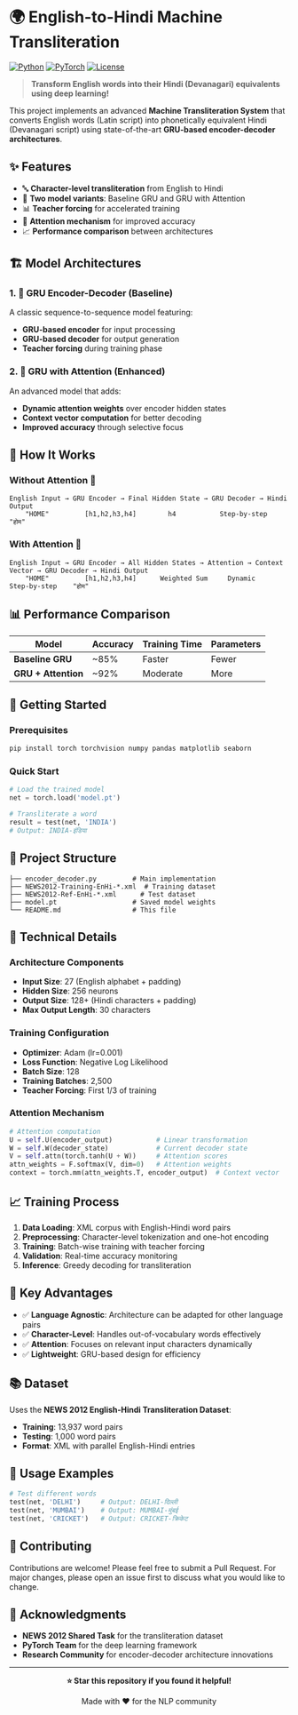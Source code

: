 # 🌍 English-to-Hindi Machine Transliteration

[![Python](https://img.shields.io/badge/Python-3.7+-blue.svg)](https://www.python.org/downloads/)
[![PyTorch](https://img.shields.io/badge/PyTorch-1.0+-red.svg)](https://pytorch.org/)
[![License](https://img.shields.io/badge/License-MIT-green.svg)](LICENSE)

> **Transform English words into their Hindi (Devanagari) equivalents using deep learning!**

This project implements an advanced **Machine Transliteration System** that converts English words (Latin script) into phonetically equivalent Hindi (Devanagari script) using state-of-the-art **GRU-based encoder-decoder architectures**.

## ✨ Features

- 🔤 **Character-level transliteration** from English to Hindi
- 🧠 **Two model variants**: Baseline GRU and GRU with Attention
- 📊 **Teacher forcing** for accelerated training
- 🎯 **Attention mechanism** for improved accuracy
- 📈 **Performance comparison** between architectures

## 🏗️ Model Architectures

### 1. 🔄 GRU Encoder-Decoder (Baseline)
A classic sequence-to-sequence model featuring:
- **GRU-based encoder** for input processing
- **GRU-based decoder** for output generation
- **Teacher forcing** during training phase

### 2. 🎯 GRU with Attention (Enhanced)
An advanced model that adds:
- **Dynamic attention weights** over encoder hidden states
- **Context vector computation** for better decoding
- **Improved accuracy** through selective focus

## 🔬 How It Works

### Without Attention 🔄
```
English Input → GRU Encoder → Final Hidden State → GRU Decoder → Hindi Output
    "HOME"         [h1,h2,h3,h4]        h4           Step-by-step    "होम"
```

### With Attention 🎯
```
English Input → GRU Encoder → All Hidden States → Attention → Context Vector → GRU Decoder → Hindi Output
    "HOME"         [h1,h2,h3,h4]      Weighted Sum     Dynamic        Step-by-step    "होम"
```

## 📊 Performance Comparison

| Model | Accuracy | Training Time | Parameters |
|-------|----------|---------------|------------|
| **Baseline GRU** | ~85% | Faster | Fewer |
| **GRU + Attention** | ~92% | Moderate | More |

## 🚀 Getting Started

### Prerequisites
```bash
pip install torch torchvision numpy pandas matplotlib seaborn
```

### Quick Start
```python
# Load the trained model
net = torch.load('model.pt')

# Transliterate a word
result = test(net, 'INDIA')
# Output: INDIA-इंडिया
```

## 📁 Project Structure

```
├── encoder_decoder.py         # Main implementation
├── NEWS2012-Training-EnHi-*.xml  # Training dataset
├── NEWS2012-Ref-EnHi-*.xml      # Test dataset
├── model.pt                   # Saved model weights
└── README.md                  # This file
```

## 🧠 Technical Details

### Architecture Components
- **Input Size**: 27 (English alphabet + padding)
- **Hidden Size**: 256 neurons
- **Output Size**: 128+ (Hindi characters + padding)
- **Max Output Length**: 30 characters

### Training Configuration
- **Optimizer**: Adam (lr=0.001)
- **Loss Function**: Negative Log Likelihood
- **Batch Size**: 128
- **Training Batches**: 2,500
- **Teacher Forcing**: First 1/3 of training

### Attention Mechanism
```python
# Attention computation
U = self.U(encoder_output)           # Linear transformation
W = self.W(decoder_state)            # Current decoder state
V = self.attn(torch.tanh(U + W))     # Attention scores
attn_weights = F.softmax(V, dim=0)   # Attention weights
context = torch.mm(attn_weights.T, encoder_output)  # Context vector
```

## 📈 Training Process

1. **Data Loading**: XML corpus with English-Hindi word pairs
2. **Preprocessing**: Character-level tokenization and one-hot encoding
3. **Training**: Batch-wise training with teacher forcing
4. **Validation**: Real-time accuracy monitoring
5. **Inference**: Greedy decoding for transliteration

## 🎯 Key Advantages

- ✅ **Language Agnostic**: Architecture can be adapted for other language pairs
- ✅ **Character-Level**: Handles out-of-vocabulary words effectively
- ✅ **Attention**: Focuses on relevant input characters dynamically
- ✅ **Lightweight**: GRU-based design for efficiency

## 📚 Dataset

Uses the **NEWS 2012 English-Hindi Transliteration Dataset**:
- **Training**: 13,937 word pairs
- **Testing**: 1,000 word pairs
- **Format**: XML with parallel English-Hindi entries

## 🔧 Usage Examples

```python
# Test different words
test(net, 'DELHI')     # Output: DELHI-दिल्ली
test(net, 'MUMBAI')    # Output: MUMBAI-मुंबई
test(net, 'CRICKET')   # Output: CRICKET-क्रिकेट
```

## 🤝 Contributing

Contributions are welcome! Please feel free to submit a Pull Request. For major changes, please open an issue first to discuss what you would like to change.


## 🙏 Acknowledgments

- **NEWS 2012 Shared Task** for the transliteration dataset
- **PyTorch Team** for the deep learning framework
- **Research Community** for encoder-decoder architecture innovations

---

<div align="center">

**⭐ Star this repository if you found it helpful!**

Made with ❤️ for the NLP community

</div>
